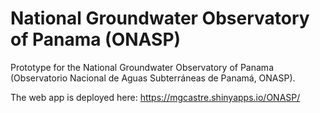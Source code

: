 # National Groundwater Observatory of Panama (ONASP)

Prototype for the National Groundwater Observatory of Panama (Observatorio Nacional de Aguas Subterráneas de Panamá, ONASP).

The web app is deployed here: https://mgcastre.shinyapps.io/ONASP/
